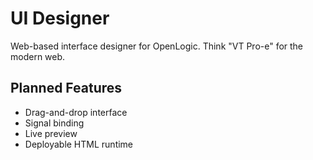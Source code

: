 # UI Designer

Web-based interface designer for OpenLogic. Think "VT Pro-e" for the modern web.

## Planned Features

- Drag-and-drop interface
- Signal binding
- Live preview
- Deployable HTML runtime
